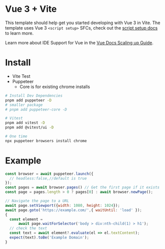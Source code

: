 # Vue 3 + Vite

This template should help get you started developing with Vue 3 in Vite. The template uses Vue 3 `<script setup>` SFCs, check out the [script setup docs](https://v3.vuejs.org/api/sfc-script-setup.html#sfc-script-setup) to learn more.

Learn more about IDE Support for Vue in the [Vue Docs Scaling up Guide](https://vuejs.org/guide/scaling-up/tooling.html#ide-support).

# Install
* Vite Test
* Puppeteer
  * Core is for existing chrome installs
```bash
# Install Dev Dependencies
pnpm add puppeteer -D
# smaller package
# pnpm add puppeteer-core -D

# Vitest
pnpm add vitest -D
pnpm add @vitest/ui -D

# One time
npx puppeteer browsers install chrome
```

# Example
```js
const browser = await puppeteer.launch({
  // headless:false,//default is true
});
const pages = await browser.pages() // Get the first page if it exists
const page = pages.length > 0 ? pages[0] : await browser.newPage();

// Navigate the page to a URL
await page.setViewport({width: 1080, height: 1024});
await page.goto('https://example.com/',{ waitUntil: 'load' });
{
  const element =
      await page.waitForSelector('body > div:nth-child(1) > h1');
  // check the text
  const text = await element?.evaluate(el => el.textContent);
  expect(text).toBe('Example Domain');
}
```
